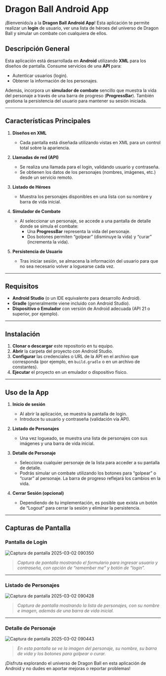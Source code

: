 # Dragon Ball Android App

¡Bienvenido/a a la **Dragon Ball Android App**! Esta aplicación te permite realizar un **login** de usuario, ver una lista de héroes del universo de Dragon Ball y simular un combate con cualquiera de ellos.


## Descripción General

Esta aplicación está desarrollada en **Android** utilizando **XML** para los diseños de pantalla. Consume servicios de una **API** para:
- Autenticar usuarios (login).
- Obtener la información de los personajes.

Además, incorpora un **simulador de combate** sencillo que muestra la vida del personaje a través de una barra de progreso (**ProgressBar**). También gestiona la persistencia del usuario para mantener su sesión iniciada.

---

## Características Principales

1. **Diseños en XML**  
   - Cada pantalla está diseñada utilizando vistas en XML para un control total sobre la apariencia.

2. **Llamadas de red (API)**  
   - Se realiza una llamada para el login, validando usuario y contraseña.
   - Se obtienen los datos de los personajes (nombres, imágenes, etc.) desde un servicio remoto.

3. **Listado de Héroes**  
   - Muestra los personajes disponibles en una lista con su nombre y barra de vida inicial.

4. **Simulador de Combate**  
   - Al seleccionar un personaje, se accede a una pantalla de detalle donde se simula el combate:
     - Una **ProgressBar** representa la vida del personaje.
     - Dos botones permiten “golpear” (disminuye la vida) y “curar” (incrementa la vida).

5. **Persistencia de Usuario**  
   - Tras iniciar sesión, se almacena la información del usuario para que no sea necesario volver a loguearse cada vez.

---

## Requisitos

- **Android Studio** (o un IDE equivalente para desarrollo Android).
- **Gradle** (generalmente viene incluido con Android Studio).
- **Dispositivo o Emulador** con versión de Android adecuada (API 21 o superior, por ejemplo).

---

## Instalación

1. **Clonar o descargar** este repositorio en tu equipo.
2. **Abrir** la carpeta del proyecto con Android Studio.
3. **Configurar** las credenciales o URL de la API en el archivo que corresponda (por ejemplo, en `build.gradle` o en un archivo de constantes).
4. **Ejecutar** el proyecto en un emulador o dispositivo físico.

---

## Uso de la App

1. **Inicio de sesión**  
   - Al abrir la aplicación, se muestra la pantalla de login.  
   - Introduce tu usuario y contraseña (validación vía API).

2. **Listado de Personajes**  
   - Una vez logueado, se muestra una lista de personajes con sus imágenes y una barra de vida inicial.

3. **Detalle de Personaje**  
   - Selecciona cualquier personaje de la lista para acceder a su pantalla de detalle.  
   - Podrás simular un combate utilizando los botones para “golpear” o “curar” al personaje. La barra de progreso reflejará los cambios en la vida.

4. **Cerrar Sesión (opcional)**  
   - Dependiendo de tu implementación, es posible que exista un botón de “Logout” para cerrar la sesión y eliminar la persistencia.

---

## Capturas de Pantalla

### Pantalla de Login
![Captura de pantalla 2025-03-02 090350](https://github.com/user-attachments/assets/99972116-a413-43f6-a9af-65fee5757cc8)


> *Captura de pantalla mostrando el formulario para ingresar usuario y contraseña, con opción de “remember me” y botón de “login”.*

---

### Listado de Personajes
![Captura de pantalla 2025-03-02 090428](https://github.com/user-attachments/assets/ab24c2d6-144c-4608-bd90-7d44788c2daa)


> *Captura de pantalla mostrando la lista de personajes, con su nombre e imagen, además de una barra de vida inicial.*

---

### Detalle de Personaje
![Captura de pantalla 2025-03-02 090443](https://github.com/user-attachments/assets/e1f529c6-27cb-4bd9-b3ec-502f6a9584cc)


> *En esta pantalla se ve la imagen del personaje, su nombre, su barra de vida y los botones para golpear o curar.*


¡Disfruta explorando el universo de Dragon Ball en esta aplicación de Android y no dudes en aportar mejoras o reportar problemas!
